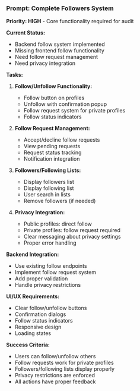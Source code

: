 ### Prompt: Complete Followers System

**Priority: HIGH** - Core functionality required for audit

**Current Status:**
- Backend follow system implemented
- Missing frontend follow functionality
- Need follow request management
- Need privacy integration

**Tasks:**
1. **Follow/Unfollow Functionality:**
   - Follow button on profiles
   - Unfollow with confirmation popup
   - Follow request system for private profiles
   - Follow status indicators

2. **Follow Request Management:**
   - Accept/decline follow requests
   - View pending requests
   - Request status tracking
   - Notification integration

3. **Followers/Following Lists:**
   - Display followers list
   - Display following list
   - User search in lists
   - Remove followers (if needed)

4. **Privacy Integration:**
   - Public profiles: direct follow
   - Private profiles: follow request required
   - Clear messaging about privacy settings
   - Proper error handling

**Backend Integration:**
- Use existing follow endpoints
- Implement follow request system
- Add proper validation
- Handle privacy restrictions

**UI/UX Requirements:**
- Clear follow/unfollow buttons
- Confirmation dialogs
- Follow status indicators
- Responsive design
- Loading states

**Success Criteria:**
- Users can follow/unfollow others
- Follow requests work for private profiles
- Followers/following lists display properly
- Privacy restrictions are enforced
- All actions have proper feedback
